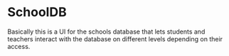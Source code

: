 # SchoolDB
Basically this is a UI for the schools database that lets students and teachers interact with the database on different levels depending on their access.
